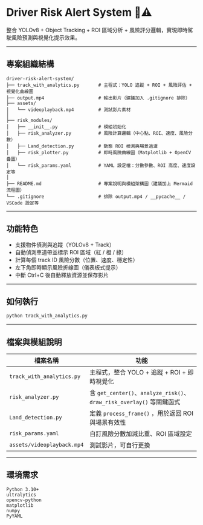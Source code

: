 # Driver Risk Alert System 🚗⚠️

整合 YOLOv8 + Object Tracking + ROI 區域分析 + 風險評分邏輯，實現即時駕駛風險預測與視覺化提示效果。

---

## 專案組織結構

```
driver-risk-alert-system/
├── track_with_analytics.py       # 主程式：YOLO 追蹤 + ROI + 風險評估 + 視覺化曲線圖
├── output.mp4                    # 輸出影片（建議加入 .gitignore 排除）
├── assets/
│   └── videoplayback.mp4         # 測試影片素材
│
├── risk_modules/
│   ├── __init__.py               # 模組初始化
│   ├── risk_analyzer.py          # 風險計算邏輯（中心點、ROI、速度、風險分數）
│   ├── Land_detection.py         # 動態 ROI 檢測與場景過濾
│   ├── risk_plotter.py           # 即時風險曲線圖（Matplotlib + OpenCV 疊圖）
│   └── risk_params.yaml          # YAML 設定檔：分數參數、ROI 高度、速度設定等
│
├── README.md                     # 專案說明與模組架構圖（建議加上 Mermaid 流程圖）
└── .gitignore                    # 排除 output.mp4 / __pycache__ / VSCode 設定等

```

---

## 功能特色

* 支援物件偵測與追蹤（YOLOv8 + Track）
* 自動偵測車道帶並標示 ROI 區域（紅 / 橙 / 綠）
* 計算每個 track ID 風險分數（位置、速度、穩定性）
* 左下角即時顯示風險折線圖（儀表板式提示）
* 中斷 Ctrl+C 後自動釋放資源並保存影片

---

## 如何執行

```bash
python track_with_analytics.py
```

---

## 檔案與模組說明

| 檔案名稱                       | 功能                                                            |
| -------------------------- | ------------------------------------------------------------- |
| `track_with_analytics.py`  | 主程式，整合 YOLO + 追蹤 + ROI + 即時視覺化                                |
| `risk_analyzer.py`         | 含 `get_center()`、`analyze_risk()`、`draw_risk_overlay()` 等關鍵函式 |
| `Land_detection.py`        | 定義 `process_frame()` ，用於返回 ROI 與場景有效性                         |
| `risk_params.yaml`         | 自訂風險分數加減比重、ROI 區域設定                                           |
| `assets/videoplayback.mp4` | 測試影片，可自行更換                                                    |


---

## 環境需求

```text
Python 3.10+
ultralytics
opencv-python
matplotlib
numpy
PyYAML
```
